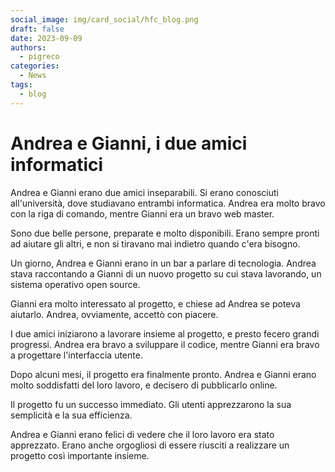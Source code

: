 ```yaml
---
social_image: img/card_social/hfc_blog.png
draft: false
date: 2023-09-09
authors:
  - pigreco
categories:
  - News
tags:
  - blog
---
```


# Andrea e Gianni, i due amici informatici

Andrea e Gianni erano due amici inseparabili. Si erano conosciuti all'università, dove studiavano entrambi informatica. Andrea era molto bravo con la riga di comando, mentre Gianni era un bravo web master.

Sono due belle persone, preparate e molto disponibili. Erano sempre pronti ad aiutare gli altri, e non si tiravano mai indietro quando c'era bisogno.<!-- more -->

Un giorno, Andrea e Gianni erano in un bar a parlare di tecnologia. Andrea stava raccontando a Gianni di un nuovo progetto su cui stava lavorando, un sistema operativo open source.

Gianni era molto interessato al progetto, e chiese ad Andrea se poteva aiutarlo. Andrea, ovviamente, accettò con piacere.

I due amici iniziarono a lavorare insieme al progetto, e presto fecero grandi progressi. Andrea era bravo a sviluppare il codice, mentre Gianni era bravo a progettare l'interfaccia utente.

Dopo alcuni mesi, il progetto era finalmente pronto. Andrea e Gianni erano molto soddisfatti del loro lavoro, e decisero di pubblicarlo online.

Il progetto fu un successo immediato. Gli utenti apprezzarono la sua semplicità e la sua efficienza.

Andrea e Gianni erano felici di vedere che il loro lavoro era stato apprezzato. Erano anche orgogliosi di essere riusciti a realizzare un progetto così importante insieme.
